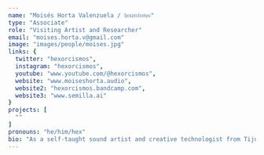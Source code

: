 ```yaml
---
name: "Moisés Horta Valenzuela / 𝔥𝔢𝔵𝔬𝔯𝔠𝔦𝔰𝔪𝔬𝔰"
type: "Associate"
role: "Visiting Artist and Researcher"
email: "moises.horta.v@gmail.com"
image: "images/people/moises.jpg"
links: {
  twitter: "hexorcismos",
  instagram: "hexorcismos",
  youtube: "www.youtube.com/@hexorcismos",
  website: "www.moiseshorta.audio",
  website2: "hexorcismos.bandcamp.com",
  website3: "www.semilla.ai"
}
projects: [
  ""
]
pronouns: "he/him/hex"
bio: "As a self-taught sound artist and creative technologist from Tijuana, now based in Berlin, I navigate the realms of computer music, AI, and the politics of emerging digital technologies. My work, presented in spaces such as Ars Electronica and MUTEK, bridges ancient and modern sonic technologies and has earned me the A.I. Newcomer 2023 award. I lead workshops in creative AI, focusing on sound and image synthesis and the demystification of neural networks. Current projects include SEMILLA A.I., an interface for generative neural sound synthesizers, and OIR, an online platform for a semi-autonomous meta-DJ trained on extensive electronic music visuals."
---
```


